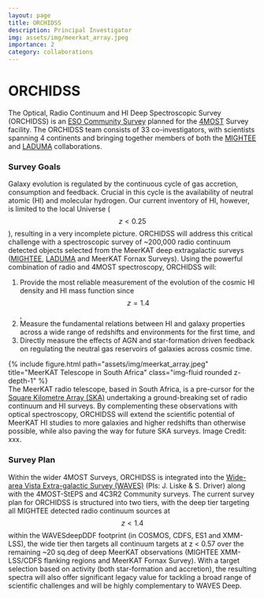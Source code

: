 ```yaml
---
layout: page
title: ORCHIDSS
description: Principal Investigator
img: assets/img/meerkat_array.jpeg
importance: 2
category: collaborations
---
```


# ORCHIDSS
The Optical, Radio Continuum and HI Deep Spectroscopic Survey (ORCHIDSS) is an [ESO Community Survey](https://www.4most.eu/cms/science/extragalactic-community-surveys/) planned for the [4MOST](https://www.4most.eu) Survey facility.
The ORCHIDSS team consists of 33 co-investigators, with scientists spanning 4 continents and bringing together members of both the [MIGHTEE](https://www.mighteesurvey.org) and [LADUMA](http://www.laduma.uct.ac.za) collaborations.

### Survey Goals
Galaxy evolution is regulated by the continuous cycle of gas accretion, consumption and feedback. Crucial in this cycle is the availability of neutral atomic (HI) and molecular hydrogen. Our current inventory of HI, however, is limited to the local Universe ($$z < 0.25$$), resulting in a very incomplete picture. ORCHIDSS will address this critical challenge with a spectroscopic survey of ~200,000 radio continuum detected objects selected from the MeerKAT deep extragalactic surveys ([MIGHTEE](https://www.mighteesurvey.org), [LADUMA](http://www.laduma.uct.ac.za) and MeerKAT Fornax Surveys).
Using the powerful combination of radio and 4MOST spectroscopy, ORCHIDSS will:

1. Provide the most reliable measurement of the evolution of the cosmic HI density and HI mass function since $$z=1.4$$,
2. Measure the fundamental relations between HI and galaxy properties across a wide range of redshifts and environments for the first time, and
3. Directly measure the effects of AGN and star-formation driven feedback on regulating the neutral gas reservoirs of galaxies across cosmic time.

<div class="row">
    <div class="col-sm mt-3 mt-md-0">
        {% include figure.html path="assets/img/meerkat_array.jpeg" title="MeerKAT Telescope in South Africa" class="img-fluid rounded z-depth-1" %}
    </div>
</div>
<div class="caption">
    The MeerKAT radio telescope, based in South Africa, is a pre-cursor for the <a href="https://www.skatelescope.org">Square Kilometre Array (SKA)</a> undertaking a ground-breaking set of radio continuum and HI surveys. By complementing these observations with optical spectroscopy, ORCHIDSS will extend the scientific potential of MeerKAT HI studies to more galaxies and higher redshifts than otherwise possible, while also paving the way for future SKA surveys.
    Image Credit: xxx.
</div>

### Survey Plan

Within the wider 4MOST Surveys, ORCHIDSS is integrated into the [Wide-area Vista Extra-galactic Survey (WAVES)](https://wavesurvey.org) (PIs: J. Liske & S. Driver) along with the 4MOST-StEPS and 4C3R2 Community surveys.
The current survey plan for ORCHIDSS is structured into two tiers, with the deep tier targeting all MIGHTEE detected radio continuum sources at $$z < 1.4$$ within the WAVESdeepDDF footprint (in COSMOS, CDFS, ES1 and XMM-LSS), the wide tier then targets all continuum targets at z < 0.57 over the remaining ~20 sq.deg of deep MeerKAT observations (MIGHTEE XMM-LSS/CDFS flanking regions and MeerKAT Fornax Survey).
With a target selection based on activity (both star-formation and accretion), the resulting spectra will also offer significant legacy value for tackling a broad range of scientific challenges and will be highly complementary to WAVES Deep.
